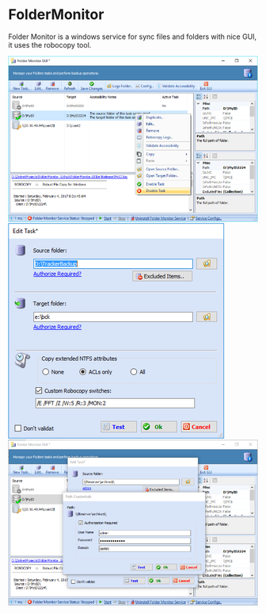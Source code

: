 # FolderMonitor
Folder Monitor is a windows service for sync files and folders with nice GUI, it uses the robocopy tool.

<img src=/docs/mainwindow_0.8.PNG />

<img src=/docs/editTask.PNG />

<img src=/docs/Path_cradentials.PNG />

